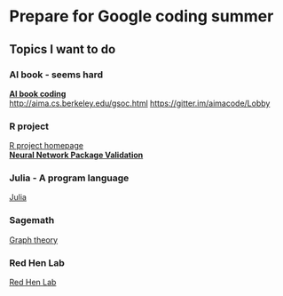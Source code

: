 # Prepare for Google coding summer
## Topics I want to do
### AI book - seems hard
[**AI book coding**](https://summerofcode.withgoogle.com/organizations/5431334980288512/)<br>
http://aima.cs.berkeley.edu/gsoc.html
https://gitter.im/aimacode/Lobby
### R project
[R project homepage](https://summerofcode.withgoogle.com/organizations/4934391420157952/)<br>
[**Neural Network Package Validation**](https://github.com/rstats-gsoc/gsoc2019/wiki/Neural-Network-package-validation)
### Julia - A program language
[Julia](https://summerofcode.withgoogle.com/organizations/5131561161195520/)

### Sagemath
[Graph theory](https://wiki.sagemath.org/GSoC/2019)

### Red Hen Lab
[Red Hen Lab](https://sites.google.com/site/distributedlittleredhen/summer-of-code/google-summer-of-code-2019-ideas-page)

